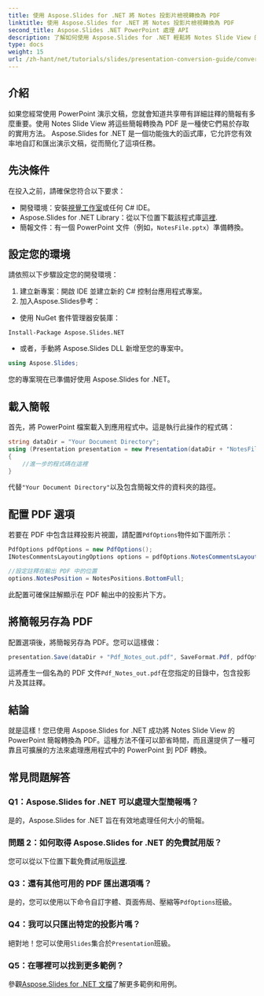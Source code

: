 ```yaml
---
title: 使用 Aspose.Slides for .NET 將 Notes 投影片檢視轉換為 PDF
linktitle: 使用 Aspose.Slides for .NET 將 Notes 投影片檢視轉換為 PDF
second_title: Aspose.Slides .NET PowerPoint 處理 API
description: 了解如何使用 Aspose.Slides for .NET 輕鬆將 Notes Slide View 的 PowerPoint 簡報轉換為 PDF 格式。本指南包含詳細說明。
type: docs
weight: 15
url: /zh-hant/net/tutorials/slides/presentation-conversion-guide/converting-notes-slide-view-to-pdf/
---
```

## 介紹

如果您經常使用 PowerPoint 演示文稿，您就會知道共享帶有詳細註釋的簡報有多麼重要。使用 Notes Slide View 將這些簡報轉換為 PDF 是一種使它們易於存取的實用方法。 Aspose.Slides for .NET 是一個功能強大的函式庫，它允許您有效率地自訂和匯出演示文稿，從而簡化了這項任務。

## 先決條件

在投入之前，請確保您符合以下要求：

- 開發環境：安裝[視覺工作室](https://visualstudio.microsoft.com/)或任何 C# IDE。
-  Aspose.Slides for .NET Library：從以下位置下載該程式庫[這裡](https://releases.aspose.com/slides/net/).
- 簡報文件：有一個 PowerPoint 文件（例如，`NotesFile.pptx`）準備轉換。

## 設定您的環境

請依照以下步驟設定您的開發環境：

1. 建立新專案：開啟 IDE 並建立新的 C# 控制台應用程式專案。
2. 加入Aspose.Slides參考： 
- 使用 NuGet 套件管理器安裝庫：
 ```
 Install-Package Aspose.Slides.NET
 ```
- 或者，手動將 Aspose.Slides DLL 新增至您的專案中。

```csharp
using Aspose.Slides;
```
您的專案現在已準備好使用 Aspose.Slides for .NET。

## 載入簡報

首先，將 PowerPoint 檔案載入到應用程式中。這是執行此操作的程式碼：

```csharp
string dataDir = "Your Document Directory";
using (Presentation presentation = new Presentation(dataDir + "NotesFile.pptx"))
{
	//進一步的程式碼在這裡
}

```

代替`"Your Document Directory"`以及包含簡報文件的資料夾的路徑。

## 配置 PDF 選項

若要在 PDF 中包含註釋投影片視圖，請配置`PdfOptions`物件如下圖所示：

```csharp
PdfOptions pdfOptions = new PdfOptions();
INotesCommentsLayoutingOptions options = pdfOptions.NotesCommentsLayouting;

//設定註釋在輸出 PDF 中的位置
options.NotesPosition = NotesPositions.BottomFull;
```

此配置可確保註解顯示在 PDF 輸出中的投影片下方。

## 將簡報另存為 PDF

配置選項後，將簡報另存為 PDF。您可以這樣做：

```csharp
presentation.Save(dataDir + "Pdf_Notes_out.pdf", SaveFormat.Pdf, pdfOptions);
```

這將產生一個名為的 PDF 文件`Pdf_Notes_out.pdf`在您指定的目錄中，包含投影片及其註釋。

## 結論

就是這樣！您已使用 Aspose.Slides for .NET 成功將 Notes Slide View 的 PowerPoint 簡報轉換為 PDF。這種方法不僅可以節省時間，而且還提供了一種可靠且可擴展的方法來處理應用程式中的 PowerPoint 到 PDF 轉換。

## 常見問題解答

### Q1：Aspose.Slides for .NET 可以處理大型簡報嗎？
是的，Aspose.Slides for .NET 旨在有效地處理任何大小的簡報。

### 問題 2：如何取得 Aspose.Slides for .NET 的免費試用版？
您可以從以下位置下載免費試用版[這裡](https://releases.aspose.com/).

### Q3：還有其他可用的 PDF 匯出選項嗎？
是的，您可以使用以下命令自訂字體、頁面佈局、壓縮等`PdfOptions`班級。

### Q4：我可以只匯出特定的投影片嗎？
絕對地！您可以使用`Slides`集合於`Presentation`班級。

### Q5：在哪裡可以找到更多範例？
參觀[Aspose.Slides for .NET 文檔](https://reference.aspose.com/slides/net/)了解更多範例和用例。
